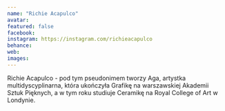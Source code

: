 ```yaml
---
name: "Richie Acapulco"
avatar: 
featured: false
facebook: 
instagram: https://instagram.com/richieacapulco
behance: 
web:
images:
---
```

Richie Acapulco - pod tym pseudonimem tworzy Aga, artystka multidyscyplinarna, która ukończyła Grafikę na warszawskiej Akademii Sztuk Pięknych, a w tym roku studiuje Ceramikę na Royal College of Art w Londynie. 
